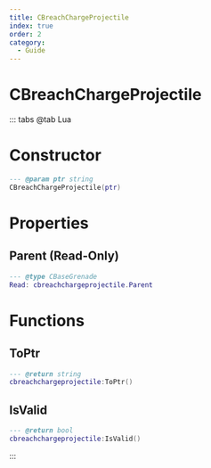 ```yaml
---
title: CBreachChargeProjectile
index: true
order: 2
category:
  - Guide
---
```


# CBreachChargeProjectile

::: tabs
@tab Lua
# Constructor
```lua
--- @param ptr string
CBreachChargeProjectile(ptr)
```
# Properties
## Parent (Read-Only)
```lua
--- @type CBaseGrenade
Read: cbreachchargeprojectile.Parent
```
# Functions
## ToPtr
```lua
--- @return string
cbreachchargeprojectile:ToPtr()
```
## IsValid
```lua
--- @return bool
cbreachchargeprojectile:IsValid()
```

:::